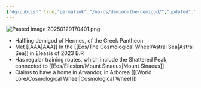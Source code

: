 ```yaml
---
{"dg-publish":true,"permalink":"/np-cs/demion-the-demigod/","updated":"2025-01-29T17:04:03.044-06:00"}
---
```


![Pasted image 20250129170401.png](/img/user/Images/Pasted%20image%2020250129170401.png)
- Halfling demigod of Hermes, of the Greek Pantheon
- Met [[AAA\|AAA]] In the [[Eos/The Cosmological Wheel/Astral Sea\|Astral Sea]] in Eleasis of 2023 B.R
- Has regular training routes, which include the Shattered Peak, connected to [[Eos/Ellesion/Mount Sinaeus\|Mount Sinaeus]]
- Claims to have a home in Arvandor, in Arborea ([[World Lore/Cosmological Wheel\|Cosmological Wheel]])